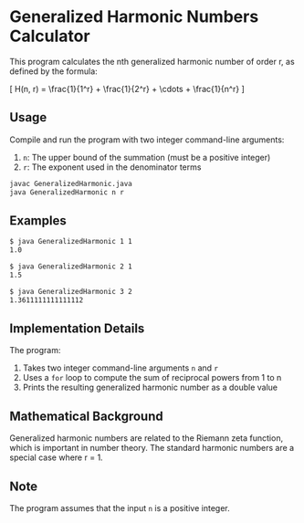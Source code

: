 # Generalized Harmonic Numbers Calculator

This program calculates the nth generalized harmonic number of order r, as defined by the formula:

\[ H(n, r) = \frac{1}{1^r} + \frac{1}{2^r} + \cdots + \frac{1}{n^r} \]

## Usage

Compile and run the program with two integer command-line arguments:
1. `n`: The upper bound of the summation (must be a positive integer)
2. `r`: The exponent used in the denominator terms

```bash
javac GeneralizedHarmonic.java
java GeneralizedHarmonic n r
```

## Examples

```bash
$ java GeneralizedHarmonic 1 1
1.0

$ java GeneralizedHarmonic 2 1
1.5

$ java GeneralizedHarmonic 3 2
1.3611111111111112
```

## Implementation Details

The program:
1. Takes two integer command-line arguments `n` and `r`
2. Uses a `for` loop to compute the sum of reciprocal powers from 1 to n
3. Prints the resulting generalized harmonic number as a double value

## Mathematical Background

Generalized harmonic numbers are related to the Riemann zeta function, which is important in number theory. The standard harmonic numbers are a special case where r = 1.

## Note

The program assumes that the input `n` is a positive integer.
